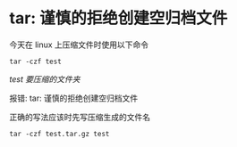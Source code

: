 # tar: 谨慎的拒绝创建空归档文件

今天在 linux 上压缩文件时使用以下命令

```shell
tar -czf test
```
*test 要压缩的文件夹* 

报错: tar: 谨慎的拒绝创建空归档文件

正确的写法应该时先写压缩生成的文件名
```shell
tar -czf test.tar.gz test
```